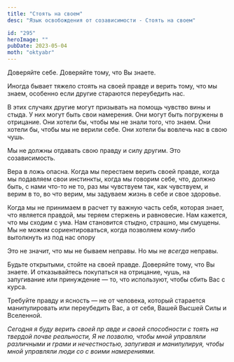 ```yaml
---
title: "Стоять на своем"
desc: "Язык освобождения от созависимости - Стоять на своем"

id: "295"
heroImage: ""
pubDate: 2023-05-04
moth: "oktyabr"
---
```


Доверяйте себе. Доверяйте тому, что Вы знаете.

Иногда бывает тяжело стоять на своей правде и верить тому, что мы знаем,
особенно если другие стараются переубедить нас.

В этих случаях другие могут призывать на помощь чувство вины и стыда. У них
могут быть свои намерения. Они могут быть погружены в отрицание. Они хотели
бы, чтобы мы не знали того, что знаем. Они хотели бы, чтобы мы не верили себе.
Они хотели бы вовлечь нас в свою чушь.

Мы не должны отдавать свою правду и силу другим. Это созависимость.

Вера в ложь опасна. Когда мы перестаем верить своей правде, когда мы подавляем
свои инстинкты, когда мы говорим себе, что, должно быть, с нами что-то не то,
раз мы чувствуем так, как чувствуем, и верим в то, во что верим, мы задуваем
жизнь в себе и свое здоровье.

Когда мы не принимаем в расчет ту важную часть себя, которая знает, что
является правдой, мы теряем стержень и равновесие. Нам кажется, что мы сходим
с ума. Нам становится стыдно, страшно, мы смущены. Мы не можем
сориентироваться, когда позволяем кому-либо вытолкнуть из под нас опору

Это не значит, что мы не бываем неправы. Но мы не _всегда_ неправы.

Будьте открытыми, стойте на своей правде. Доверяйте тому, что Вы знаете. И
отказывайтесь покупаться на отрицание, чушь, на запугивание или принуждение —
то, что используют, чтобы сбить Вас с курса.

Требуйте правду и ясность — не от человека, который cтарается манипулировать
или переубедить Вас, а от себя, Вашей Высшей Силы и Вселенной.

_Сегодня_ _я_ _буду_ _верить_ _своей_ _пр_ _авде_ _и_ _своей_ _способности_
_с_ _тоять_ _на_ _твердой_ _почве_ _реальности,_ _Я_ _не_ _позволю,_ _чтобы_
_мной_ _управляли_ _различными_ _и_ _грами_ _и_ _нечестностью,_ _запугивая_
_и_ _манипулируя,_ _чтобы_ _мной_ _управляли_ _люди_ _со_ _с_ _воими_
_намерениями._
